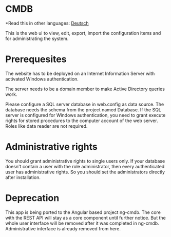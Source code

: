 ﻿# CMDB

*Read this in other languages: [Deutsch](Readme.de.md)

This is the web ui to view, edit, export, import the configuration items and for administrating the system.

# Prerequesites

The website has to be deployed on an Internet Information Server with activated Windows authentication.

The server needs to be a domain member to make Active Directory queries work.

Please configure a SQL server database in web.config as data source. The database needs the schema from the project named Database. If the SQL server is configured for Windows authentication, you need to grant execute rights for stored procedures to the computer account of the web server. Roles like data reader are not required.

# Administrative rights

You should grant administrative rights to single users only. If your database doesn't contain a user with the role administrator, then every authenticated user has administrative rights. So you should set the administrators directly after installation.

# Deprecation

This app is being ported to the Angular based project ng-cmdb. The core with the REST API will stay as a core component until further notice. But the whole user interface will be removed after it was completed in ng-cmdb. Administrative interface is already removed from here.
 